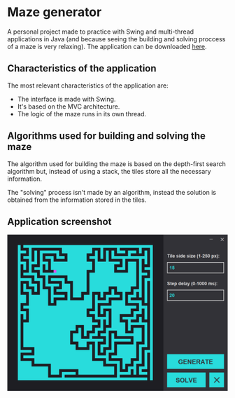 # Maze generator

A personal project made to practice with Swing and multi-thread applications in Java (and because seeing the building and solving proccess of a maze is very relaxing). The application can be downloaded [here](https://github.com/pascualex/maze-generator/releases).

## Characteristics of the application

The most relevant characteristics of the application are:
* The interface is made with Swing.
* It's based on the MVC architecture.
* The logic of the maze runs in its own thread.

## Algorithms used for building and solving the maze

The algorithm used for building the maze is based on the depth-first search algorithm but, instead of using a stack, the tiles store all the necessary information.

The "solving" process isn't made by an algorithm, instead the solution is obtained from the information stored in the tiles.

## Application screenshot

![alt text](screenshot.png "Screenshot of the maze generator application")